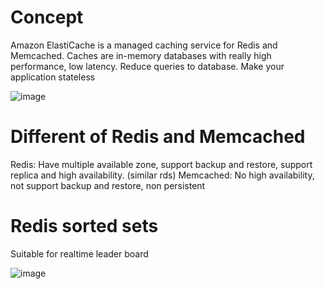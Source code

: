 # Concept
Amazon ElastiCache is a managed caching service for Redis and Memcached. Caches are in-memory databases with really high performance, low latency. Reduce queries to database. Make your application stateless

![image](https://user-images.githubusercontent.com/48196420/205233273-0b59678f-dbeb-4c51-9e9b-35620691ed7e.png)

# Different of Redis and Memcached
Redis: Have multiple available zone, support backup and restore, support replica and high availability. (similar rds)
Memcached: No high availability, not support backup and restore, non persistent

# Redis sorted sets
Suitable for realtime leader board

![image](https://user-images.githubusercontent.com/48196420/205241561-75b447ce-6a6f-4d35-89af-654e171a09c0.png)
